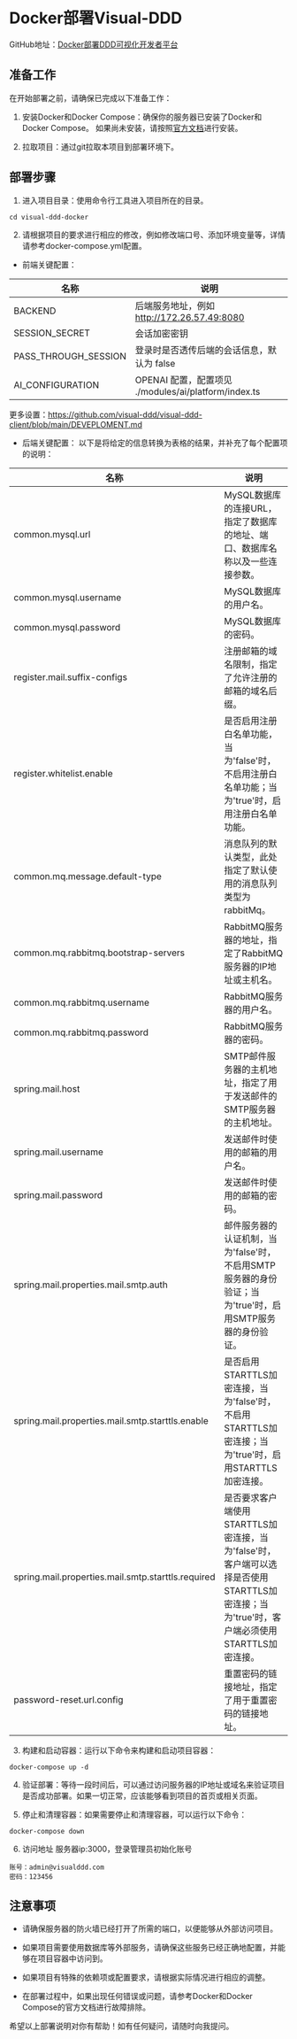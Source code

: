# Docker部署Visual-DDD

GitHub地址：[Docker部署DDD可视化开发者平台](https://github.com/visual-ddd/visual-ddd-docker)

## 准备工作

在开始部署之前，请确保已完成以下准备工作：

1. 安装Docker和Docker Compose：确保你的服务器已安装了Docker和Docker Compose。
   如果尚未安装，请按照[官方文档](https://docs.docker.com/engine/install/centos/)进行安装。

2. 拉取项目：通过git拉取本项目到部署环境下。

## 部署步骤

1. 进入项目目录：使用命令行工具进入项目所在的目录。

``` shell
cd visual-ddd-docker
```

2. 请根据项目的要求进行相应的修改，例如修改端口号、添加环境变量等，详情请参考docker-compose.yml配置。

- 前端关键配置：

| 名称                   | 说明                                            |
|----------------------|-----------------------------------------------|
| BACKEND              | 后端服务地址，例如 http://172.26.57.49:8080            |
| SESSION_SECRET       | 会话加密密钥                                        |
| PASS_THROUGH_SESSION | 登录时是否透传后端的会话信息，默认为 false                      |
| AI_CONFIGURATION     | OPENAI 配置，配置项见 ./modules/ai/platform/index.ts |

更多设置：https://github.com/visual-ddd/visual-ddd-client/blob/main/DEVEPLOMENT.md

- 后端关键配置：
  以下是将给定的信息转换为表格的结果，并补充了每个配置项的说明：

| 名称                                                 | 说明                                                                                      |
|----------------------------------------------------|-----------------------------------------------------------------------------------------|
| common.mysql.url                                   | MySQL数据库的连接URL，指定了数据库的地址、端口、数据库名称以及一些连接参数。                                              |
| common.mysql.username                              | MySQL数据库的用户名。                                                                           |
| common.mysql.password                              | MySQL数据库的密码。                                                                            |
| register.mail.suffix-configs                       | 注册邮箱的域名限制，指定了允许注册的邮箱的域名后缀。                                                              |
| register.whitelist.enable                          | 是否启用注册白名单功能，当为'false'时，不启用注册白名单功能；当为'true'时，启用注册白名单功能。                                  |
| common.mq.message.default-type                     | 消息队列的默认类型，此处指定了默认使用的消息队列类型为rabbitMq。                                                    |
| common.mq.rabbitmq.bootstrap-servers               | RabbitMQ服务器的地址，指定了RabbitMQ服务器的IP地址或主机名。                                                 |
| common.mq.rabbitmq.username                        | RabbitMQ服务器的用户名。                                                                        |
| common.mq.rabbitmq.password                        | RabbitMQ服务器的密码。                                                                         |
| spring.mail.host                                   | SMTP邮件服务器的主机地址，指定了用于发送邮件的SMTP服务器的主机地址。                                                  |
| spring.mail.username                               | 发送邮件时使用的邮箱的用户名。                                                                         |
| spring.mail.password                               | 发送邮件时使用的邮箱的密码。                                                                          |
| spring.mail.properties.mail.smtp.auth              | 邮件服务器的认证机制，当为'false'时，不启用SMTP服务器的身份验证；当为'true'时，启用SMTP服务器的身份验证。                         |
| spring.mail.properties.mail.smtp.starttls.enable   | 是否启用STARTTLS加密连接，当为'false'时，不启用STARTTLS加密连接；当为'true'时，启用STARTTLS加密连接。                   |
| spring.mail.properties.mail.smtp.starttls.required | 是否要求客户端使用STARTTLS加密连接，当为'false'时，客户端可以选择是否使用STARTTLS加密连接；当为'true'时，客户端必须使用STARTTLS加密连接。 |
| password-reset.url.config                          | 重置密码的链接地址，指定了用于重置密码的链接地址。                                                               |

3. 构建和启动容器：运行以下命令来构建和启动项目容器：

```shell
docker-compose up -d
```

4. 验证部署：等待一段时间后，可以通过访问服务器的IP地址或域名来验证项目是否成功部署。如果一切正常，应该能够看到项目的首页或相关页面。

5. 停止和清理容器：如果需要停止和清理容器，可以运行以下命令：

```shell
docker-compose down
```
6. 访问地址 服务器ip:3000，登录管理员初始化账号
```
账号：admin@visualddd.com
密码：123456
```

## 注意事项

- 请确保服务器的防火墙已经打开了所需的端口，以便能够从外部访问项目。

- 如果项目需要使用数据库等外部服务，请确保这些服务已经正确地配置，并能够在项目容器中访问到。

- 如果项目有特殊的依赖项或配置要求，请根据实际情况进行相应的调整。

- 在部署过程中，如果出现任何错误或问题，请参考Docker和Docker Compose的官方文档进行故障排除。

希望以上部署说明对你有帮助！如有任何疑问，请随时向我提问。
